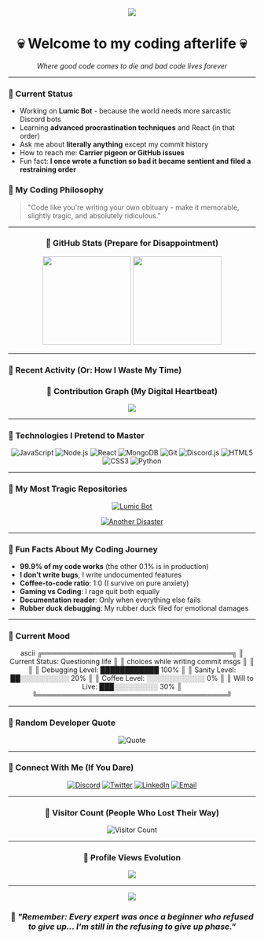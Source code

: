 <div align="center">
  <img src="https://capsule-render.vercel.app/api?type=waving&color=gradient&customColorList=12,13,14,15,16&height=200&section=header&text=Quinn's%20Digital%20Graveyard&fontSize=40&fontColor=ffffff&animation=twinkling" />
</div>

<div align="center">
  <h1>💀 Welcome to my coding afterlife 💀</h1>
  <p><em>Where good code comes to die and bad code lives forever</em></p>
</div>

---

### 🌸 Current Status
- Working on **Lumic Bot** - because the world needs more sarcastic Discord bots
- Learning **advanced procrastination techniques** and React (in that order)
- Ask me about **literally anything** except my commit history
-  How to reach me: **Carrier pigeon or GitHub issues**
- Fun fact: **I once wrote a function so bad it became sentient and filed a restraining order**

### 🌸 My Coding Philosophy
> "Code like you're writing your own obituary - make it memorable, slightly tragic, and absolutely ridiculous."

---

<div align="center">
  
### 🌸 GitHub Stats (Prepare for Disappointment)

<img height="180em" src="https://github-readme-stats.vercel.app/api?username=caricaly&show_icons=true&hide_border=true&count_private=true&include_all_commits=true&theme=radical&bg_color=0d1117&title_color=ff69b4&icon_color=ffb6c1&text_color=ffc0cb" />

<img height="180em" src="https://github-readme-stats.vercel.app/api/top-langs/?username=caricaly&layout=compact&hide_border=true&theme=radical&bg_color=0d1117&title_color=ff69b4&text_color=ffc0cb" />

</div>

---

### 🌸 Recent Activity (Or: How I Waste My Time)

<!--START_SECTION:activity-->
<!--END_SECTION:activity-->

<div align="center">
  
### 🌸 Contribution Graph (My Digital Heartbeat)

<img src="https://activity-graph.herokuapp.com/graph?username=caricaly&theme=react-dark&hide_border=true&bg_color=0d1117&color=ff69b4&line=ffb6c1&point=ffc0cb" />

</div>

---

### 🌸 Technologies I Pretend to Master

<div align="center">

![JavaScript](https://img.shields.io/badge/-JavaScript-ff69b4?style=flat-square&logo=javascript&logoColor=white)
![Node.js](https://img.shields.io/badge/-Node.js-ffb6c1?style=flat-square&logo=node.js&logoColor=white)
![React](https://img.shields.io/badge/-React-ffc0cb?style=flat-square&logo=react&logoColor=white)
![MongoDB](https://img.shields.io/badge/-MongoDB-ff69b4?style=flat-square&logo=mongodb&logoColor=white)
![Git](https://img.shields.io/badge/-Git-ffb6c1?style=flat-square&logo=git&logoColor=white)
![Discord.js](https://img.shields.io/badge/-Discord.js-ffc0cb?style=flat-square&logo=discord&logoColor=white)
![HTML5](https://img.shields.io/badge/-HTML5-ff69b4?style=flat-square&logo=html5&logoColor=white)
![CSS3](https://img.shields.io/badge/-CSS3-ffb6c1?style=flat-square&logo=css3&logoColor=white)
![Python](https://img.shields.io/badge/-Python-ffc0cb?style=flat-square&logo=python&logoColor=white)

</div>

---

### 🌸 My Most Tragic Repositories

<div align="center">

[![Lumic Bot](https://github-readme-stats.vercel.app/api/pin/?username=caricaly&repo=lumic-bot&theme=radical&bg_color=0d1117&title_color=ff69b4&text_color=ffc0cb&icon_color=ffb6c1&hide_border=true)](https://github.com/caricaly/lumic-bot)

[![Another Disaster](https://github-readme-stats.vercel.app/api/pin/?username=caricaly&repo=another-repo&theme=radical&bg_color=0d1117&title_color=ff69b4&text_color=ffc0cb&icon_color=ffb6c1&hide_border=true)](https://github.com/caricaly/another-repo)

</div>

---

### 🌸 Fun Facts About My Coding Journey

- **99.9% of my code works** (the other 0.1% is in production)
- **I don't write bugs**, I write undocumented features
- **Coffee-to-code ratio**: 1:0 (I survive on pure anxiety)
- **Gaming vs Coding**: I rage quit both equally
- **Documentation reader**: Only when everything else fails
- **Rubber duck debugging**: My rubber duck filed for emotional damages

---

### 🌸 Current Mood

<div align="center">


ascii
    ╔═══════════════════════════════════════╗
    ║  Current Status: Questioning life     ║
    ║  choices while writing commit msgs    ║
    ║                                       ║
    ║  Debugging Level: ████████████ 100%   ║
    ║  Sanity Level:    ██░░░░░░░░░░  20%   ║
    ║  Coffee Level:    ░░░░░░░░░░░░   0%   ║
    ║  Will to Live:    ███░░░░░░░░░  30%   ║
    ╚═══════════════════════════════════════╝

</div>

---

### 🌸 Random Developer Quote

<div align="center">

![Quote](https://quotes-github-readme.vercel.app/api?type=horizontal&theme=radical&quote=Programming%20is%20like%20writing%20a%20book...%20except%20if%20you%20miss%20out%20a%20single%20comma%20on%20page%20126%20the%20whole%20thing%20makes%20no%20damn%20sense.&author=Anonymous%20Developer&color=ff69b4)

</div>

---

### 🌸 Connect With Me (If You Dare)

<div align="center">

[![Discord](https://img.shields.io/badge/-Discord-ff69b4?style=for-the-badge&logo=discord&logoColor=white)](https://discord.gg/yourserver)
[![Twitter](https://img.shields.io/badge/-Twitter-ffb6c1?style=for-the-badge&logo=twitter&logoColor=white)](https://twitter.com/caricaly)
[![LinkedIn](https://img.shields.io/badge/-LinkedIn-ffc0cb?style=for-the-badge&logo=linkedin&logoColor=white)](https://linkedin.com/in/caricaly)
[![Email](https://img.shields.io/badge/-Email-ff69b4?style=for-the-badge&logo=gmail&logoColor=white)](mailto:your.email@example.com)

</div>

---

<div align="center">
  
### 🌸 Visitor Count (People Who Lost Their Way)

![Visitor Count](https://profile-counter.glitch.me/caricaly/count.svg?color=ff69b4)

</div>

---

<div align="center">
  
### 🌸 Profile Views Evolution

![](https://komarev.com/ghpvc/?username=caricaly&color=ff69b4&style=flat-square&label=Profile+Views+(Victims))

</div>

---

<div align="center">
  
<img src="https://capsule-render.vercel.app/api?type=waving&color=gradient&customColorList=12,13,14,15,16&height=100&section=footer&text=Thanks%20for%20visiting%20my%20digital%20disaster!&fontSize=20&fontColor=ffffff&animation=twinkling" />

### 🌸 *"Remember: Every expert was once a beginner who refused to give up... I'm still in the refusing to give up phase."*

</div>
